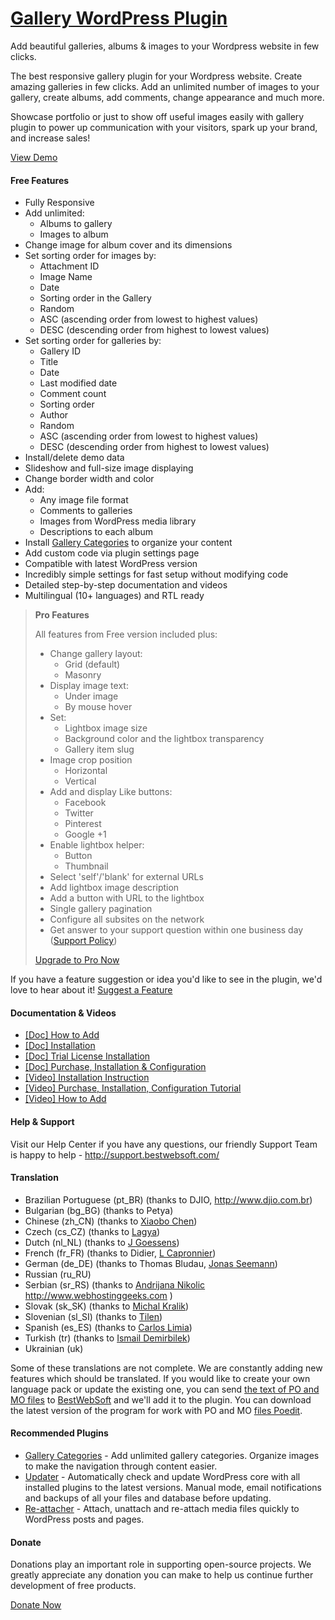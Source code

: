 <a href="http://bestwebsoft.com/products/wordpress/plugins/gallery/" target=_blank>Gallery WordPress Plugin</a>
========================

Add beautiful galleries, albums &#38; images to your Wordpress website in few clicks.

<p>The best responsive gallery plugin for your Wordpress website. Create amazing galleries in few clicks. Add an unlimited number of images to your gallery, create albums, add comments, change appearance and much more.</p>

<p>Showcase portfolio or just to show off useful images easily with gallery plugin to power up communication with your visitors, spark up your brand, and increase sales!</p>

<p><a href="http://bestwebsoft.com/demo-for-gallery-pro/">View Demo</a></p>


<div class='video'></div>


<h4>Free Features</h4>

<ul>
<li>Fully Responsive</li>
<li>Add unlimited:

<ul>
<li>Albums to gallery</li>
<li>Images to album</li>
</ul></li>
<li>Change image for album cover and its dimensions</li>
<li>Set sorting order for images by:

<ul>
<li>Attachment ID</li>
<li>Image Name</li>
<li>Date</li>
<li>Sorting order in the Gallery</li>
<li>Random</li>
<li>ASC (ascending order from lowest to highest values)</li>
<li>DESC (descending order from highest to lowest values)</li>
</ul></li>
<li>Set sorting order for galleries by:

<ul>
<li>Gallery ID</li>
<li>Title</li>
<li>Date</li>
<li>Last modified date</li>
<li>Comment count</li>
<li>Sorting order</li>
<li>Author</li>
<li>Random</li>
<li>ASC (ascending order from lowest to highest values)</li>
<li>DESC (descending order from highest to lowest values)</li>
</ul></li>
<li>Install/delete demo data</li>
<li>Slideshow and full-size image displaying</li>
<li>Change border width and color</li>
<li>Add:

<ul>
<li>Any image file format</li>
<li>Comments to galleries</li>
<li>Images from WordPress media library</li>
<li>Descriptions to each album</li>
</ul></li>
<li>Install <a href="http://bestwebsoft.com/products/wordpress/plugins/gallery-categories/">Gallery Categories</a> to organize your content</li>
<li>Add custom code via plugin settings page</li>
<li>Compatible with latest WordPress version</li>
<li>Incredibly simple settings for fast setup without modifying code</li>
<li>Detailed step-by-step documentation and videos</li>
<li>Multilingual (10+ languages) and RTL ready</li>
</ul>

<blockquote>
  <p><strong>Pro Features</strong></p>
  
  <p>All features from Free version included plus:</p>
  
  <ul>
  <li>Change gallery layout:
  
  <ul>
  <li>Grid (default)</li>
  <li>Masonry</li>
  </ul></li>
  <li>Display image text:
  
  <ul>
  <li>Under image</li>
  <li>By mouse hover</li>
  </ul></li>
  <li>Set:
  
  <ul>
  <li>Lightbox image size</li>
  <li>Background color and the lightbox transparency</li>
  <li>Gallery item slug</li>
  </ul></li>
  <li>Image crop position
  
  <ul>
  <li>Horizontal</li>
  <li>Vertical</li>
  </ul></li>
  <li>Add and display Like buttons:
  
  <ul>
  <li>Facebook</li>
  <li>Twitter</li>
  <li>Pinterest</li>
  <li>Google +1</li>
  </ul></li>
  <li>Enable lightbox helper:
  
  <ul>
  <li>Button</li>
  <li>Thumbnail</li>
  </ul></li>
  <li>Select 'self'/'blank' for external URLs</li>
  <li>Add lightbox image description</li>
  <li>Add a button with URL to the lightbox</li>
  <li>Single gallery pagination</li>
  <li>Configure all subsites on the network</li>
  <li>Get answer to your support question within one business day (<a href="http://bestwebsoft.com/support-policy/">Support Policy</a>)</li>
  </ul>
  
  <p><a href="http://bestwebsoft.com/products/wordpress/plugins/gallery/?k=57ad5c0c7fe312e2a45ef9a76f47334c">Upgrade to Pro Now</a></p>
</blockquote>

<p>If you have a feature suggestion or idea you'd like to see in the plugin, we'd love to hear about it! <a href="http://support.bestwebsoft.com/hc/en-us/requests/new">Suggest a Feature</a></p>

<h4>Documentation &#38; Videos</h4>

<ul>
<li><a href="https://docs.google.com/document/d/1l4zMhovBgO7rsPIzJk_15v0sdhiCpnjuacoDEfmzGEw/">[Doc] How to Add</a></li>
<li><a href="https://docs.google.com/document/d/1CSkuhf_NrjWlODijrXwyx2lZ_1q5uRw0exTZqz-5fCI/">[Doc] Installation</a></li>
<li><a href="https://docs.google.com/document/d/1koBRu7k9OnOw2Ic3YqmBWjL_KtC3tI8WU1agMa3AYGo/">[Doc] Trial License Installation</a></li>
<li><a href="https://docs.google.com/document/d/1ygAuT1U0k-zM4e3uirlTdpKeJZSTLaSufnqkeOWJn3Q/">[Doc] Purchase, Installation &#38; Configuration</a></li>
<li><a href="https://www.youtube.com/watch?v=3u-Ov-HxZ7U">[Video] Installation Instruction</a></li>
<li><a href="https://www.youtube.com/watch?v=KAbiac-iORw">[Video] Purchase, Installation, Configuration Tutorial</a></li>
<li><a href="http://www.youtube.com/watch?v=-P9o6-APlv0">[Video] How to Add</a></li>
</ul>

<h4>Help &#38; Support</h4>

<p>Visit our Help Center if you have any questions, our friendly Support Team is happy to help - <a href="http://support.bestwebsoft.com/">http://support.bestwebsoft.com/</a></p>

<h4>Translation</h4>

<ul>
<li>Brazilian Portuguese (pt_BR) (thanks to DJIO, <a href="http://www.djio.com.br" rel="nofollow">http://www.djio.com.br</a>)</li>
<li>Bulgarian (bg_BG) (thanks to Petya)</li>
<li>Chinese (zh_CN) (thanks to <a href="mailto:mibcxb@gmail.com">Xiaobo Chen</a>)</li>
<li>Czech (cs_CZ) (thanks to <a href="mailto:lagya@me.com">Lagya</a>)</li>
<li>Dutch (nl_NL) (thanks to <a href="mailto:j.goessens@gmail.com">J Goessens</a>)</li>
<li>French (fr_FR) (thanks to Didier, <a href="mailto:lcapronnier@yahoo.com">L Capronnier</a>)</li>
<li>German (de_DE) (thanks to Thomas Bludau, <a href="mailto:info@ahoidesign.de">Jonas Seemann</a>)</li>
<li>Russian (ru_RU)</li>
<li>Serbian (sr_RS) (thanks to <a href="mailto:andrijanan@webhostinggeeks.com">Andrijana Nikolic</a> <a href="http://www.webhostinggeeks.com" rel="nofollow">http://www.webhostinggeeks.com</a> )</li>
<li>Slovak (sk_SK) (thanks to <a href="mailto:ja@michalkralik.sk">Michal Kralik</a>)</li>
<li>Slovenian (sl_SI) (thanks to <a href="mailto:tilen@divided.si">Tilen</a>)</li>
<li>Spanish (es_ES) (thanks to <a href="mailto:climia@climia.es">Carlos Limia</a>)</li>
<li>Turkish (tr) (thanks to <a href="mailto:ce.demirbilek@gmail.com">Ismail Demirbilek</a>)</li>
<li>Ukrainian (uk)</li>
</ul>

<p>Some of these translations are not complete. We are constantly adding new features which should be translated. If you would like to create your own language pack or update the existing one, you can send <a href="http://codex.wordpress.org/Translating_WordPress">the text of PO and MO files</a> to <a href="http://support.bestwebsoft.com/hc/en-us/requests/new">BestWebSoft</a> and we'll add it to the plugin. You can download the latest version of the program for work with PO and MO <a href="http://www.poedit.net/download.php">files Poedit</a>.</p>

<h4>Recommended Plugins</h4>

<ul>
<li><a href="http://bestwebsoft.com/products/wordpress/plugins/gallery-categories/">Gallery Categories</a> - Add unlimited gallery categories. Organize images to make the navigation through content easier.</li>
<li><a href="http://bestwebsoft.com/products/wordpress/plugins/updater/?k=6ed3f1f40908b8eb7248953196a4753a">Updater</a> - Automatically check and update WordPress core with all installed plugins to the latest versions. Manual mode, email notifications and backups of all your files and database before updating.</li>
<li><a href="http://bestwebsoft.com/products/wordpress/plugins/re-attacher/">Re-attacher</a> - Attach, unattach and re-attach media files quickly to WordPress posts and pages.</li>
</ul>

<h4>Donate</h4>

<p>Donations play an important role in supporting open-source projects. We greatly appreciate any donation you can make to help us continue further development of free products.</p>

<p><a href="http://bestwebsoft.com/donate/">Donate Now</a></p>